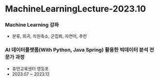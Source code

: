 # MachineLearningLecture-2023.10
### Machine Learning 강좌
- 분류, 회귀, 차원축소, 군집화, 자연어, 추천
### AI 데이터플랫폼(With Python, Java Spring) 활용한 빅데이터 분석 전문가 과정
- 휴먼교육센터 영등포
- 2023.07 ~ 2023.12
